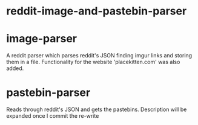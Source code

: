 reddit-image-and-pastebin-parser
======================

image-parser
======================
A reddit parser which parses reddit's JSON finding imgur links and storing them in a file.
Functionality for the website 'placekitten.com' was also added.

pastebin-parser
======================
Reads through reddit's JSON and gets the pastebins.
Description will be expanded once I commit the re-write
